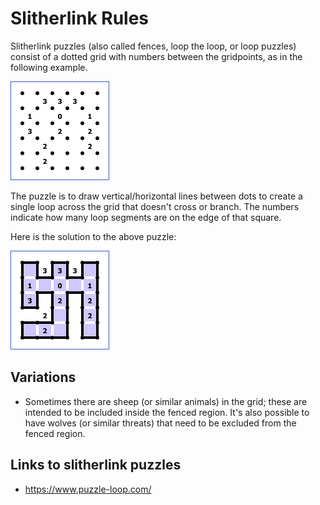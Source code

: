 # Slitherlink Rules

Slitherlink puzzles (also called fences, loop the loop, or loop puzzles) consist of a dotted grid with numbers between the gridpoints, as in the following example.

![Example slitherlink puzzle](slitherlink.png "Example slitherlink puzzle")

The puzzle is to draw vertical/horizontal lines between dots to create a single loop across the grid that doesn't cross or branch. The numbers indicate how many loop segments are on the edge of that square.

Here is the solution to the above puzzle:

![Example slitherlink puzzle solution](slitherlink_sol.png "Example slitherlink puzzle solution")

## Variations

* Sometimes there are sheep (or similar animals) in the grid; these are intended to be included inside the fenced region. It's also possible to have wolves (or similar threats) that need to be excluded from the fenced region.

## Links to slitherlink puzzles

* https://www.puzzle-loop.com/
